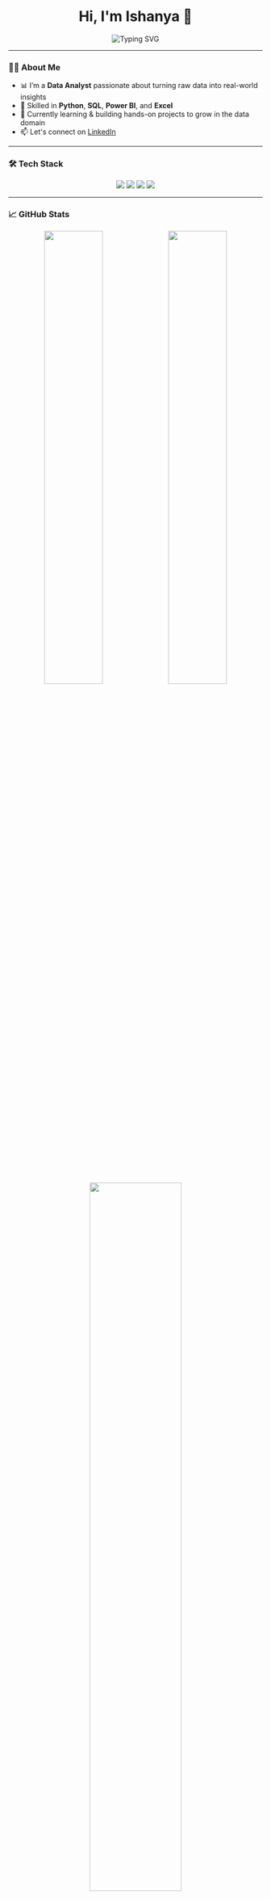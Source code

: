 <h1 align="center">Hi, I'm Ishanya 👋</h1>

<p align="center">
  <img src="https://readme-typing-svg.demolab.com?font=Fira+Code&size=24&duration=3000&pause=1000&color=F75C7E&center=true&vCenter=true&width=435&lines=Data+Analyst;Python+%7C+SQL+%7C+Power+BI+%7C+Excel;Turning+data+into+insights+%F0%9F%93%88" alt="Typing SVG" />
</p>

---

### 👩‍💻 About Me

- 📊 I’m a **Data Analyst** passionate about turning raw data into real-world insights  
- 🐍 Skilled in **Python**, **SQL**, **Power BI**, and **Excel**  
- 🚀 Currently learning & building hands-on projects to grow in the data domain  
- 📫 Let's connect on [LinkedIn](https://www.linkedin.com/in/ishanya-sharma-59930b256)

---

### 🛠️ Tech Stack

<p align="center">
  <img src="https://img.shields.io/badge/Python-3776AB?style=for-the-badge&logo=python&logoColor=white" />
  <img src="https://img.shields.io/badge/SQL-003B57?style=for-the-badge&logo=postgresql&logoColor=white" />
  <img src="https://img.shields.io/badge/Power%20BI-F2C811?style=for-the-badge&logo=powerbi&logoColor=black" />
  <img src="https://img.shields.io/badge/Excel-217346?style=for-the-badge&logo=microsoft-excel&logoColor=white" />
</p>

---

### 📈 GitHub Stats

<p align="center">
  <img src="https://github-readme-stats.vercel.app/api?username=Ishanya&show_icons=true&theme=radical" width="48%" />
  <img src="https://github-readme-stats.vercel.app/api/top-langs/?username=Ishanya&layout=compact&theme=radical&hide=java,html,css,jupyter%20notebook,batchfile,shell" width="48%" />
</p>

<p align="center">
  <img src="https://github-readme-streak-stats.herokuapp.com/?user=Ishanya&theme=radical" width="60%" />
</p>

---

### 🌐 Connect with Me

<p align="center">
  <a href="https://www.linkedin.com/in/ishanya-sharma-59930b256" target="_blank">
    <img src="https://img.shields.io/badge/-LinkedIn-0A66C2?logo=linkedin&logoColor=white&style=for-the-badge" />
  </a>
</p>

---

<p align="center">
  <img src="https://komarev.com/ghpvc/?username=Ishanya&style=flat-square&color=blue" alt="Profile views" />
</p>

